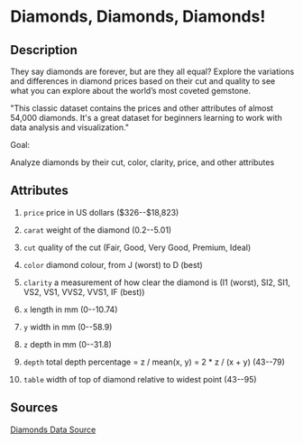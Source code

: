 # Diamonds, Diamonds, Diamonds!

## Description

They say diamonds are forever, but are they all equal? Explore the variations and differences in diamond prices based on their cut and quality to see what you can explore about the world’s most coveted gemstone. 

"This classic dataset contains the prices and other attributes of almost 54,000 diamonds. It's a great dataset for beginners learning to work with data analysis and visualization."

Goal:

Analyze diamonds by their cut, color, clarity, price, and other attributes


## Attributes

1. `price` price in US dollars (\$326--\$18,823)

2. `carat` weight of the diamond (0.2--5.01)

3. `cut` quality of the cut (Fair, Good, Very Good, Premium, Ideal)

4. `color` diamond colour, from J (worst) to D (best)

5. `clarity` a measurement of how clear the diamond is (I1 (worst), SI2, SI1, VS2, VS1, VVS2, VVS1, IF (best))

6. `x` length in mm (0--10.74)

7. `y` width in mm (0--58.9)

8. `z` depth in mm (0--31.8)

9. `depth` total depth percentage = z / mean(x, y) = 2 * z / (x + y) (43--79)

10. `table` width of top of diamond relative to widest point (43--95)



## Sources
[Diamonds Data Source](https://www.kaggle.com/datasets/shivam2503/diamonds)

